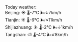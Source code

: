 Today weather:  
Beijing: ☀️   🌡️-7°C 🌬️↓7km/h  
Tianjin: ☀️   🌡️-6°C 🌬️↘11km/h  
Shijiazhuang: ☀️   🌡️-2°C 🌬️↓1km/h  
Tangshan: ⛅️  🌡️-4°C 🌬️↙8km/h  

